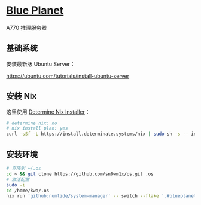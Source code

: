 # [Blue Planet](https://youtu.be/-2KzcaiyBFo)

A770 推理服务器

## 基础系统

安装最新版 Ubuntu Server：

https://ubuntu.com/tutorials/install-ubuntu-server

## 安装 Nix

这里使用 [Determine Nix Installer](https://determinate.systems/nix-installer)：

```bash
# determine nix: no
# nix install plan: yes
curl -sSf -L https://install.determinate.systems/nix | sudo sh -s -- install
```

## 安装环境

```bash
# 克隆到 ~/.os
cd ~ && git clone https://github.com/sn0wm1x/os.git .os
# 激活配置
sudo -i
cd /home/kwa/.os
nix run 'github:numtide/system-manager' -- switch --flake '.#blueplanet'
```
